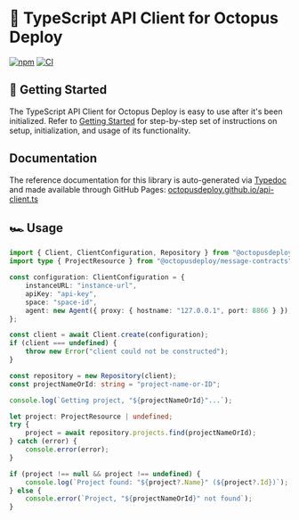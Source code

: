 # :octopus: TypeScript API Client for Octopus Deploy

[![npm](https://img.shields.io/npm/v/@octopusdeploy/api-client?logo=npm&style=flat-square)](https://www.npmjs.com/package/@octopusdeploy/api-client)
[![CI](https://img.shields.io/github/workflow/status/OctopusDeploy/api-client.ts/Run%20Tests?logo=github&style=flat-square)](https://github.com/OctopusDeploy/api-client.ts/actions/workflows/test.yml)

## 🚀 Getting Started

The TypeScript API Client for Octopus Deploy is easy to use after it's been initialized. Refer to [Getting Started](getting-started.md) for step-by-step set of instructions on setup, initialization, and usage of its functionality.

## Documentation

The reference documentation for this library is auto-generated via [Typedoc](https://typedoc.org/) and made available through GitHub Pages: [octopusdeploy.github.io/api-client.ts](https://octopusdeploy.github.io/api-client.ts/)

## 🏎 Usage

```typescript
import { Client, ClientConfiguration, Repository } from "@octopusdeploy/api-client";
import type { ProjectResource } from "@octopusdeploy/message-contracts";

const configuration: ClientConfiguration = {
    instanceURL: "instance-url",
    apiKey: "api-key",
    space: "space-id",
    agent: new Agent({ proxy: { hostname: "127.0.0.1", port: 8866 } }), // proxy agent if required
};

const client = await Client.create(configuration);
if (client === undefined) {
    throw new Error("client could not be constructed");
}

const repository = new Repository(client);
const projectNameOrId: string = "project-name-or-ID";

console.log(`Getting project, "${projectNameOrId}"...`);

let project: ProjectResource | undefined;
try {
    project = await repository.projects.find(projectNameOrId);
} catch (error) {
    console.error(error);
}

if (project !== null && project !== undefined) {
    console.log(`Project found: "${project?.Name}" (${project?.Id})`);
} else {
    console.error(`Project, "${projectNameOrId}" not found`);
}
```
